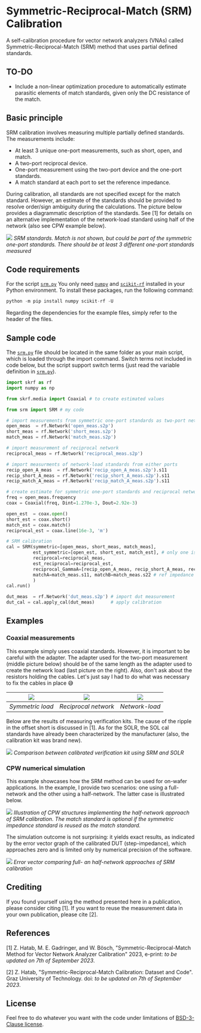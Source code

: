 # Symmetric-Reciprocal-Match (SRM) Calibration

A self-calibration procedure for vector network analyzers (VNAs) called Symmetric-Reciprocal-Match (SRM) method that uses partial defined standards.

## TO-DO

- Include a non-linear optimization procedure to automatically estimate parasitic elements of match standards, given only the DC resistance of the match.

## **Basic principle**

SRM calibration involves measuring multiple partially defined standards. The measurements include:

- At least 3 unique one-port measurements, such as short, open, and match.
- A two-port reciprocal device.
- One-port measurement using the two-port device and the one-port standards.
- A match standard at each port to set the reference impedance.

During calibration, all standards are not specified except for the match standard. However, an estimate of the standards should be provided to resolve order/sign ambiguity during the calculations. The picture below provides a diagrammatic description of the standards. See [1] for details on an alternative implementation of the network-load standard using half of the network (also see CPW example below).

![](Images/srm_standards_definition.png)
_SRM standards. Match is not shown, but could be part of the symmetric one-port standards. There should be at least 3 different one-port standards measured_

## Code requirements

For the script [`srm.py`][srm] You only need [`numpy`](https://github.com/numpy/numpy) and [`scikit-rf`](https://github.com/scikit-rf/scikit-rf) installed in your Python environment. To install these packages, run the following command:

```python
python -m pip install numpy scikit-rf -U
```

Regarding the dependencies for the example files, simply refer to the header of the files.

## Sample code

The [`srm.py`][srm] file should be located in the same folder as your main script, which is loaded through the import command. Switch terms not included in code below, but the script support switch terms (just read the variable definition in [`srm.py`][srm]).

```python
import skrf as rf
import numpy as np

from skrf.media import Coaxial # to create estimated values

from srm import SRM # my code

# import measurements from symmetric one-port standards as two-port networks
open_meas  = rf.Network('open_meas.s2p')
short_meas = rf.Network('short_meas.s2p')
match_meas = rf.Network('match_meas.s2p')

# import measurement of reciprocal network
reciprocal_meas = rf.Network('reciprocal_meas.s2p')

# import measurments of network-load standards from either ports
recip_open_A_meas  = rf.Network('recip_open_A_meas.s2p').s11
recip_short_A_meas = rf.Network('recip_short_A_meas.s2p').s11
recip_match_A_meas = rf.Network('recip_match_A_meas.s2p').s11

# create estimate for symmetric one-port standards and reciprocal network
freq = open_meas.frequency
coax = Coaxial(freq, Dint=1.270e-3, Dout=2.92e-3)

open_est  = coax.open()
short_est = coax.short()
match_est = coax.match()
reciprocal_est = coax.line(16e-3, 'm')

# SRM calibration
cal = SRM(symmetric=[open_meas, short_meas, match_meas], 
          est_symmetric=[open_est, short_est, match_est], # only one is required (at best open or short) 
          reciprocal=reciprocal_meas,
          est_reciprocal=reciprocal_est,
          reciprocal_GammaA=[recip_open_A_meas, recip_short_A_meas, recip_match_A_meas], 
          matchA=match_meas.s11, matchB=match_meas.s22 # ref impedance is now defined to the match standard
          )
cal.run()

dut_meas  = rf.Network('dut_meas.s2p') # import dut measurement
dut_cal = cal.apply_cal(dut_meas)      # apply calibration
```

## Examples

### Coaxial measurements

This example simply uses coaxial standards. However, it is important to be careful with the adapter. The adapter used for the two-port measurement (middle picture below) should be of the same length as the adapter used to create the network load (last picture on the right). Also, don't ask about the resistors holding the cables. Let's just say I had to do what was necessary to fix the cables in place 😅

![](./Images/load.png) | ![](./Images/adapter.png) | ![](./Images/adapter_load.png)
:-: | :-: | :-:
_Symmetric load_ | _Reciprocal network_ | _Network-load_

Below are the results of measuring verification kits. The cause of the ripple in the offset short is discussed in [1]. As for the SOLR, the SOL cal standards have already been characterized by the manufacturer (also, the calibration kit was brand new).

![](./Images/srm_solr_comparison.png)
_Comparison between calibrated verification kit using SRM and SOLR_

### CPW numerical simulation

This example showcases how the SRM method can be used for on-wafer applications. In the example, I provide two scenarios: one using a full-network and the other using a half-network. The latter case is illustrated below.

![](./Images/cpw_example.png)
_Illustration of CPW structures implementing the half-network approach of SRM calibration. The match standard is optional if the symmetric impedance standard is reused as the match standard._

The simulation outcome is not surprising: it yields exact results, as indicated by the error vector graph of the calibrated DUT (step-impedance), which approaches zero and is limited only by numerical precision of the software.

![](./Images/cpw_error.png)
_Error vector comparing full- an half-network approaches of SRM calibration_

## Crediting

If you found yourself using the method presented here in a publication, please consider citing [1]. If you want to reuse the measurement data in your own publication, please cite [2].

## References

[1] Z. Hatab, M. E. Gadringer, and W. Bösch, "Symmetric-Reciprocal-Match Method for Vector Network Analyzer Calibration" 2023, e-print: *to be updated on 7th of September 2023*.

[2] Z. Hatab, "Symmetric-Reciprocal-Match Calibration: Dataset and Code". Graz University of Technology. doi: *to be updated on 7th of September 2023*.

## License

Feel free to do whatever you want with the code under limitations of [BSD-3-Clause license](https://github.com/ZiadHatab/srm-calibration/blob/main/LICENSE).

[srm]: https://github.com/ZiadHatab/srm-calibration/blob/main/srm.py
